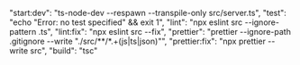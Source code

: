  "start:dev": "ts-node-dev --respawn --transpile-only src/server.ts",
    "test": "echo \"Error: no test specified\" && exit 1",
    "lint": "npx eslint src --ignore-pattern .ts",
    "lint:fix": "npx eslint src --fix",
    "prettier": "prettier --ignore-path .gitignore --write \"./src/**/*.+(js|ts|json)\"",
    "prettier:fix": "npx prettier --write src",
    "build": "tsc"